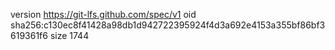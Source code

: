 version https://git-lfs.github.com/spec/v1
oid sha256:c130ec8f41428a98db1d942722395924f4d3a692e4153a355bf86bf3619361f6
size 1744
